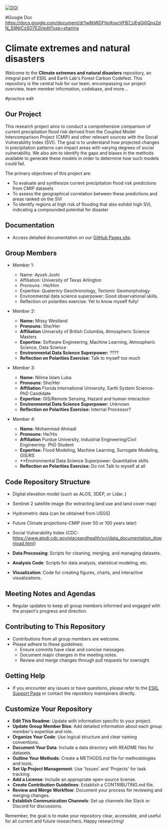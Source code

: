 [![DOI](https://zenodo.org/badge/800291038.svg)](https://zenodo.org/doi/10.5281/zenodo.11192091)

#Google Doc
https://docs.google.com/document/d/1w8bWDFltqXovcVFB7_UEgGl0Qns2dN_S9NtCzSO7E2I/edit?usp=sharing

# Climate extremes and natural disasters

Welcome to the **Climate extremes and natural disasters** repository, an integral part of ESIIL and Earth Lab's Forest Carbon Codefest. This repository is the central hub for our team, encompassing our project overview, team member information, codebase, and more...

#practice edit

## Our Project
This research project aims to conduct a comprehensive comparison of current precipitation flood risk derived from the Coupled Model Intercomparison Project (CMIP) and other relevant sources with the Social Vulnerability Index (SVI). The goal is to understand how projected changes in precipitation patterns can impact areas with varying degrees of social vulnerability. We also aim to identify the gaps and biases in the methods available to generate these models in order to determine how such models could fail. 

The primary objectives of this project are:
- To evaluate and synthesize current precipitation flood risk predictions from CMIP datasets
- To assess the geographical correlation between these predictions and areas ranked on the SVI
- To identify regions at high risk of flooding that also exhibit high SVI, indicating a compounded potential for disaster


## Documentation
- Access detailed documentation on our [GitHub Pages site](https://your-gh-pages-url/).

## Group Members
- Member 1:
  - Name: Ayush Joshi
  - Affiliation: University of Texas Arlington
  - Pronouns : He/Him
  - Expertise: Quaternry Geochronology, Tectonic Geomorphology
  - Environmental data science superpower: Good observational skills.
  - Reflection on polarities exercise: Yet to know myself fully!

- Member 2:
  - **Name:** Missy Westland
  - **Pronouns:** She/Her
  - **Affiliation** University of British Columbia, Atmospheric Science Masters 
  - **Expertise:** Software Engineering, Machine Learning, Atmospheric Science, Data Science
  - **Environmental Data Science Superpower:** ????
  - **Reflection on Polarities Exercise:** Talk to myself too much

- Member 3:  
  - **Name:** Nilima Islam Luba 
  - **Pronouns:** She/Her
  - **Affiliation** Florida International University, Earth System Science- PhD Candidate
  - **Expertise:** GIS/Remote Sensing, Hazard and human interaction
  - **Environmental Data Science Superpower:** Unknown
  - **Reflection on Polarities Exercise:** Internal Processor?

- Member 4: 
  - **Name:** Mohammad Ahmadi
  - **Pronouns:** He/His
  - **Affiliation** Purdue University, Industrial Engineering/Civil Engineering- PhD Student
  - **Expertise:** Flood Modeling, Machine Learning, Surrogate Modeling, GIS/RS
  - **Environmental Data Science Superpower: Quantitative skills
  - **Reflection on Polarities Exercise:** Do not Talk to myself at all

## Code Repository Structure
- Digital elevation model (such as ALOS, 3DEP, or Lidar..)
- Sentinel 2 satellite image (for extracting land use and land cover map)
- Hydrometric data (can be obtained from USGS)
- Future Climate projections-CMIP (over 50 or 100 years later)
- Social Vulnerability Index (CDC-  https://www.atsdr.cdc.gov/placeandhealth/svi/data_documentation_download.html) 

- **Data Processing**: Scripts for cleaning, merging, and managing datasets.
- **Analysis Code**: Scripts for data analysis, statistical modeling, etc.
- **Visualization**: Code for creating figures, charts, and interactive visualizations.

## Meeting Notes and Agendas
- Regular updates to keep all group members informed and engaged with the project's progress and direction.

## Contributing to This Repository
- Contributions from all group members are welcome.
- Please adhere to these guidelines:
  - Ensure commits have clear and concise messages.
  - Document major changes in the meeting notes.
  - Review and merge changes through pull requests for oversight.

## Getting Help
- If you encounter any issues or have questions, please refer to the [ESIIL Support Page](https://esiil-support-page-url/) or contact the repository maintainers directly.

## Customize Your Repository
- **Edit This Readme**: Update with information specific to your project.
- **Update Group Member Bios**: Add detailed information about each group member's expertise and role.
- **Organize Your Code**: Use logical structure and clear naming conventions.
- **Document Your Data**: Include a data directory with README files for datasets.
- **Outline Your Methods**: Create a METHODS.md file for methodologies and tools.
- **Set Up Project Management**: Use 'Issues' and 'Projects' for task tracking.
- **Add a License**: Include an appropriate open-source license.
- **Create Contribution Guidelines**: Establish a CONTRIBUTING.md file.
- **Review and Merge Workflow**: Document your process for reviewing and merging changes.
- **Establish Communication Channels**: Set up channels like Slack or Discord for discussions.

Remember, the goal is to make your repository clear, accessible, and useful for all current and future researchers. Happy researching!
